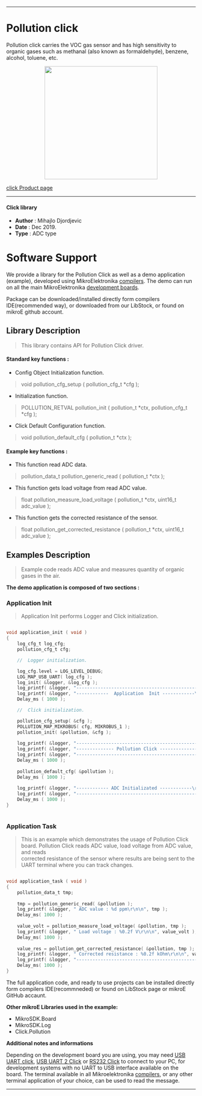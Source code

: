 

---
# Pollution click

Pollution click carries the VOC gas sensor and has high sensitivity to organic gases 
such as methanal (also known as formaldehyde), benzene, alcohol, toluene, etc.

<p align="center">
  <img src="https://download.mikroe.com/images/click_for_ide/pollution_click.png" height=300px>
</p>

[click Product page](<https://www.mikroe.com/pollution-click>)

---


#### Click library 

- **Author**        : Mihajlo Djordjevic
- **Date**          : Dec 2019.
- **Type**          : ADC type


# Software Support

We provide a library for the Pollution Click 
as well as a demo application (example), developed using MikroElektronika 
[compilers](https://shop.mikroe.com/compilers). 
The demo can run on all the main MikroElektronika [development boards](https://shop.mikroe.com/development-boards).

Package can be downloaded/installed directly form compilers IDE(recommended way), or downloaded from our LibStock, or found on mikroE github account. 

## Library Description

> This library contains API for Pollution Click driver.

#### Standard key functions :

- Config Object Initialization function.
> void pollution_cfg_setup ( pollution_cfg_t *cfg ); 
 
- Initialization function.
> POLLUTION_RETVAL pollution_init ( pollution_t *ctx, pollution_cfg_t *cfg );

- Click Default Configuration function.
> void pollution_default_cfg ( pollution_t *ctx );

#### Example key functions :

- This function read ADC data.
> pollution_data_t pollution_generic_read ( pollution_t *ctx );
 
- This function gets load voltage from read ADC value.
> float pollution_measure_load_voltage ( pollution_t *ctx, uint16_t adc_value );

- This function gets the corrected resistance of the sensor.
> float pollution_get_corrected_resistance ( pollution_t *ctx, uint16_t adc_value );

## Examples Description

> 
> Example code reads ADC value and measures quantity of organic gases in the air.
> 

**The demo application is composed of two sections :**

### Application Init 

>
> Application Init performs Logger and Click initialization.
> 

```c

void application_init ( void )
{
    log_cfg_t log_cfg;
    pollution_cfg_t cfg;

    //  Logger initialization.

    log_cfg.level = LOG_LEVEL_DEBUG;
    LOG_MAP_USB_UART( log_cfg );
    log_init( &logger, &log_cfg );
    log_printf( &logger, "---------------------------------------------\r\n" );
    log_printf( &logger, "------------  Application  Init ------------\r\n" );
    Delay_ms ( 1000 );

    //  Click initialization.

    pollution_cfg_setup( &cfg );
    POLLUTION_MAP_MIKROBUS( cfg, MIKROBUS_1 );
    pollution_init( &pollution, &cfg );
    
    log_printf( &logger, "---------------------------------------------\r\n" );
    log_printf( &logger, "-------------- Pollution Click --------------\r\n" );
    log_printf( &logger, "---------------------------------------------\r\n" );
    Delay_ms ( 1000 );
    
    pollution_default_cfg( &pollution );
    Delay_ms ( 1000 );
    
    log_printf( &logger, "------------ ADC Initializated ------------\r\n" );
    log_printf( &logger, "---------------------------------------------\r\n" );
    Delay_ms ( 1000 );
}
  
```

### Application Task

>
> This is an example which demonstrates the usage of Pollution Click board.
> Pollution Click reads ADC value, load voltage from ADC value, and reads  
> corrected resistance of the sensor where results are being sent to 
> the UART terminal where you can track changes.
> 

```c

void application_task ( void )
{
    pollution_data_t tmp;
    
    tmp = pollution_generic_read( &pollution );
    log_printf( &logger, " ADC value : %d ppm\r\n\n", tmp );
    Delay_ms( 1000 );
    
    value_volt = pollution_measure_load_voltage( &pollution, tmp );
    log_printf( &logger, " Load voltage : %0.2f V\r\n\n", value_volt );
    Delay_ms( 1000 );
    
    value_res = pollution_get_corrected_resistance( &pollution, tmp );
    log_printf( &logger, " Corrected resistance : %0.2f kOhm\r\n\n", value_res );
    log_printf( &logger, "---------------------------------------------\r\n\n" );
    Delay_ms( 1000 );
}  

```

The full application code, and ready to use projects can be  installed directly form compilers IDE(recommneded) or found on LibStock page or mikroE GitHub accaunt.

**Other mikroE Libraries used in the example:** 

- MikroSDK.Board
- MikroSDK.Log
- Click.Pollution

**Additional notes and informations**

Depending on the development board you are using, you may need 
[USB UART click](https://shop.mikroe.com/usb-uart-click), 
[USB UART 2 Click](https://shop.mikroe.com/usb-uart-2-click) or 
[RS232 Click](https://shop.mikroe.com/rs232-click) to connect to your PC, for 
development systems with no UART to USB interface available on the board. The 
terminal available in all Mikroelektronika 
[compilers](https://shop.mikroe.com/compilers), or any other terminal application 
of your choice, can be used to read the message.



---
